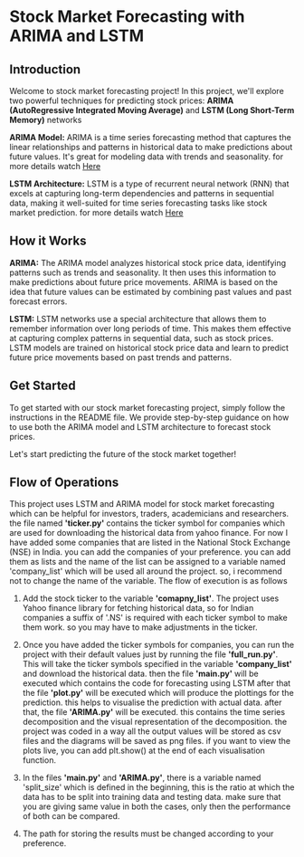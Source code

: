 # **Stock Market Forecasting with ARIMA and LSTM**

## **Introduction**

Welcome to stock market forecasting project! In this project, we'll explore two powerful techniques for predicting stock prices: **ARIMA (AutoRegressive Integrated Moving Average)** and **LSTM (Long Short-Term Memory)** networks

**ARIMA Model:** ARIMA is a time series forecasting method that captures the linear relationships and patterns in historical data to make predictions about future values. It's great for modeling data with trends and seasonality.
for more details watch [Here](https://www.youtube.com/watch?v=4Fiz3dQM_i8)

**LSTM Architecture:** LSTM is a type of recurrent neural network (RNN) that excels at capturing long-term dependencies and patterns in sequential data, making it well-suited for time series forecasting tasks like stock market prediction.
for more details watch [Here](https://www.youtube.com/watch?v=b61DPVFX03I)

## **How it Works**

**ARIMA:** The ARIMA model analyzes historical stock price data, identifying patterns such as trends and seasonality. It then uses this information to make predictions about future price movements. ARIMA is based on the idea that future values can be estimated by combining past values and past forecast errors.

**LSTM:** LSTM networks use a special architecture that allows them to remember information over long periods of time. This makes them effective at capturing complex patterns in sequential data, such as stock prices. LSTM models are trained on historical stock price data and learn to predict future price movements based on past trends and patterns.

## **Get Started**

To get started with our stock market forecasting project, simply follow the instructions in the README file. We provide step-by-step guidance on how to use both the ARIMA model and LSTM architecture to forecast stock prices.

Let's start predicting the future of the stock market together!

## **Flow of Operations**

This project uses LSTM and ARIMA model for stock market forecasting which can be helpful for investors, traders, academicians and researchers. the file named **'ticker.py'** contains the ticker symbol for companies which are used for downloading the historical data from yahoo finance. For now I have added some companies that are listed in the National Stock Exchange (NSE) in India. you can add the companies of your preference. you can add them as lists and the name of the list can be assigned to a variable named 'company_list' which will be used all around the project. so, i recommend not to change the name of the variable. The flow of execution is as follows

1. Add the stock ticker to the variable **'comapny_list'**. The project uses Yahoo finance library for fetching historical data, so for Indian companies a suffix of '.NS' is required with each ticker symbol to make them work. so you may have to make adjustments in the ticker.

2. Once you have added the ticker symbols for companies, you can run the project with their default values just by running the file **'full_run.py'**. This will take the ticker symbols specified in the variable **'company_list'** and download the historical data. then the file **'main.py'** will be executed which contains the code for forecasting using LSTM after that the file **'plot.py'** will be executed which will produce the plottings for the prediction. this helps to visualise the prediction with actual data. after that, the file **'ARIMA.py'** will be executed. this contains the time series decomposition and the visual representation of the decomposition. the project was coded in a way all the output values will be stored as csv files and the diagrams will be saved as png files. if you want to view the plots live, you can add plt.show() at the end of each visualisation function.

3. In the files **'main.py'** and **'ARIMA.py'**, there is a variable named 'split_size' which is defined in the beginning, this is the ratio at which the data has to be split into training data and testing data. make sure that you are giving same value in both the cases, only then the performance of both can be compared.

4. The path for storing the results must be changed according to your preference.
